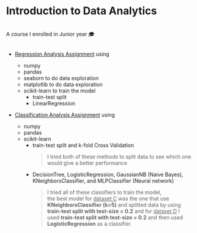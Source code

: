 # Introduction to Data Analytics
<br>
A course I enrolled in Junior year 🎓
<br><br>

* [Regression Analysis Assignment](https://github.com/chananchida-srithongdee/introduction-to-data-analytics/tree/main/RegressionAnalysis)
  using 
   - numpy
   - pandas
   - seaborn to do data exploration
   - matplotlib to do data exploration
   - scikit-learn to train the model
      - train-test split
      - LinearRegression 

* [Classification Analysis Assignment](https://github.com/chananchida-srithongdee/introduction-to-data-analytics/tree/main/ClassificationAnalysis)
  using 
   - numpy
   - pandas
   - scikit-learn 
      - train-test split and k-fold Cross Validation
        > I tried both of these methods to split data to see which one would give a better performance
      - DecisionTree, LogisticRegression, GaussianNB (Naive Bayes), KNeighborsClassifier, and MLPClassifier (Neural network)
        > I tried all of these classifiers to train the model, <br>the best model for <ins>dataset C</ins> was the one that use <br>**KNeighborsClassifier (k=5)** and splitted data by using **train-test split with test-size = 0.2** and for <ins>dataset D</ins> I used **train-test split with test-size = 0.2** and then used **LogisticRegression** as a classifier.
        

